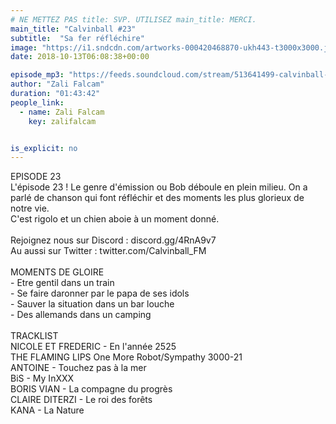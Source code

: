 ```yaml
---
# NE METTEZ PAS title: SVP. UTILISEZ main_title: MERCI.
main_title: "Calvinball #23"
subtitle:  "Sa fer réfléchire"
image: "https://i1.sndcdn.com/artworks-000420468870-ukh443-t3000x3000.jpg"
date: 2018-10-13T06:08:38+00:00

episode_mp3: "https://feeds.soundcloud.com/stream/513641499-calvinball-radio-calvinball-23-sa-fer-reflechire.mp3"
author: "Zali Falcam"
duration: "01:43:42"
people_link: 
  - name: Zali Falcam
    key: zalifalcam


is_explicit: no
---
```


<PodcastHeader/>

<!-- ECRIRE LA DESCRIPTION DE L'EPISODE SOUS CETTE LIGNE -->
EPISODE 23<br>L'épisode 23 ! Le genre d'émission ou Bob déboule en plein milieu. On a parlé de chanson qui font réfléchir et des moments les plus glorieux de notre vie.<br>C'est rigolo et un chien aboie à un moment donné.<br><br>Rejoignez nous sur Discord : discord.gg/4RnA9v7<br>Au aussi sur Twitter : twitter.com/Calvinball_FM<br><br>MOMENTS DE GLOIRE<br>- Etre gentil dans un train<br>- Se faire daronner par le papa de ses idols<br>- Sauver la situation dans un bar louche<br>- Des allemands dans un camping<br><br>TRACKLIST<br>NICOLE ET FREDERIC - En l'année 2525<br>THE FLAMING LIPS One More Robot/Sympathy 3000-21<br>ANTOINE - Touchez pas à la mer<br>BiS - My InXXX<br>BORIS VIAN - La compagne du progrès<br>CLAIRE DITERZI - Le roi des forêts<br>KANA - La Nature

